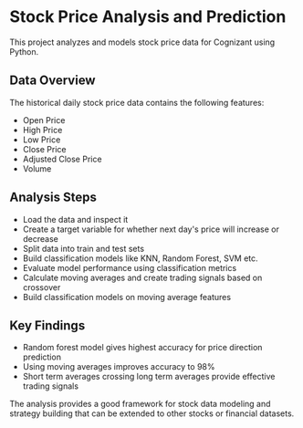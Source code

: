 # Stock Price Analysis and Prediction

This project analyzes and models stock price data for Cognizant using Python. 

## Data Overview

The historical daily stock price data contains the following features:

- Open Price
- High Price  
- Low Price
- Close Price
- Adjusted Close Price 
- Volume

## Analysis Steps

- Load the data and inspect it
- Create a target variable for whether next day's price will increase or decrease
- Split data into train and test sets
- Build classification models like KNN, Random Forest, SVM etc. 
- Evaluate model performance using classification metrics
- Calculate moving averages and create trading signals based on crossover
- Build classification models on moving average features

## Key Findings

- Random forest model gives highest accuracy for price direction prediction
- Using moving averages improves accuracy to 98%
- Short term averages crossing long term averages provide effective trading signals  

The analysis provides a good framework for stock data modeling and strategy building that can be extended to other stocks or financial datasets.
